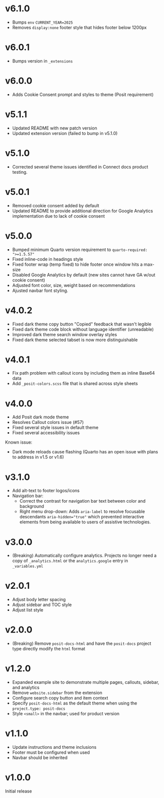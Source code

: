 # v6.1.0

* Bumps `env` `CURRENT_YEAR=2025`
* Removes `display:none` footer style that hides footer below 1200px

# v6.0.1

* Bumps version in `_extensions`

# v6.0.0

* Adds Cookie Consent prompt and styles to theme (Posit requirement)

# v5.1.1

* Updated README with new patch version
* Updated extension version (failed to bump in v5.1.0)

# v5.1.0

* Corrected several theme issues identified in Connect docs product testing.

# v5.0.1

* Removed cookie consent added by default
* Updated README to provide additional direction for Google Analytics implementation due to lack of cookie consent

# v5.0.0

* Bumped minimum Quarto version requirement to `quarto-required: ">=1.5.57"`
* Fixed inline-code in headings style
* Fixed footer wrap (temp fixed) to hide footer once window hits a max-size
* Disabled Google Analytics by default (new sites cannot have GA w/out cookie consent)
* Adjusted font color, size, weight based on recommendations
* Ajusted navbar font styling.

# v4.0.2

* Fixed dark theme copy button "Copied" feedback that wasn't legible
* Fixed dark theme code block without language identifier (unreadable)
* Improved dark theme search window overlay styles
* Fixed dark theme selected tabset is now more distinguishable

# v4.0.1

* Fix path problem with callout icons by including them as inline Base64 data
* Add `_posit-colors.scss` file that is shared across style sheets

# v4.0.0

* Add Posit dark mode theme
* Resolves Callout colors issue (#57)
* Fixed several style issues in default theme
* Fixed several accessibility issues

Known issue:

* Dark mode reloads cause flashing (Quarto has an open issue with plans to address in v1.5 or v1.6)

# v3.1.0

* Add alt-text to footer logos/icons
* Navigation bar:
    * Correct the contrast for navigation bar text between color and background
    * Right menu drop-down: Adds `aria-label` to resolve focusable descendants `aria-hidden="true"` which prevented interactive elements from being available to users of assistive technologies.

# v3.0.0

* (Breaking) Automatically configure analytics. Projects no longer need a copy
  of `_analytics.html` or the `analytics.google` entry in `_variables.yml`

# v2.0.1

* Adjust body letter spacing
* Adjust sidebar and TOC style
* Adjust list style

# v2.0.0

* (Breaking) Remove `posit-docs-html` and have the `posit-docs` project type
  directly modify the `html` format

# v1.2.0

* Expanded example site to demonstrate multiple pages, callouts, sidebar, and analytics
* Remove `website.sidebar` from the extension
* Configure search copy button and item context
* Specify `posit-docs-html` as the default theme when using the `project.type: posit-docs`
* Style `<small>` in the navbar; used for product version

# v1.1.0

* Update instructions and theme inclusions
* Footer must be configured when used
* Navbar should be inherited

# v1.0.0

Initial release
